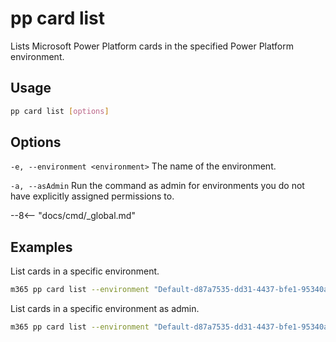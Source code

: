# pp card list

Lists Microsoft Power Platform cards in the specified Power Platform environment.

## Usage

```sh
pp card list [options]
```

## Options

`-e, --environment <environment>`
The name of the environment.

`-a, --asAdmin`
Run the command as admin for environments you do not have explicitly assigned permissions to.

--8<-- "docs/cmd/_global.md"

## Examples

List cards in a specific environment.

```sh
m365 pp card list --environment "Default-d87a7535-dd31-4437-bfe1-95340acd55c5"
```

List cards in a specific environment as admin.

```sh
m365 pp card list --environment "Default-d87a7535-dd31-4437-bfe1-95340acd55c5" --asAdmin
```

